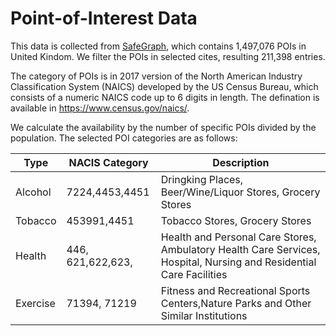 # Point-of-Interest Data

This data is collected from [SafeGraph](https://docs.safegraph.com/docs/places), which contains 1,497,076 POIs in United Kindom. We filter the POIs in selected cites, resulting 211,398 entries.

The category of POIs is in 2017 version of the North American Industry Classification System (NAICS) developed by the US Census Bureau, which consists of a numeric NAICS code up to 6 digits in length. The defination is available in https://www.census.gov/naics/.

We calculate the availability by the number of specific POIs divided by the population. The selected POI categories are as follows:

| Type | NACIS Category | Description |
| ------ | ----------- |  ----------- |
| Alcohol   | 7224,4453,4451 | Dringking Places, Beer/Wine/Liquor Stores, Grocery Stores |
| Tobacco |  453991,4451 | Tobacco Stores, Grocery Stores|
| Health | 446, 621,622,623,|Health and Personal Care Stores, Ambulatory Health Care Services, Hospital, Nursing and Residential Care Facilities|
| Exercise | 71394, 71219| Fitness and Recreational Sports Centers,Nature Parks and Other Similar Institutions|
